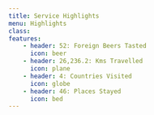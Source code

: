 ```yaml
---
title: Service Highlights
menu: Highlights
class:
features:
	- header: 52: Foreign Beers Tasted
	  icon: beer
	- header: 26,236.2: Kms Travelled
	  icon: plane
	- header: 4: Countries Visited
	  icon: globe
	- header: 46: Places Stayed
	  icon: bed
---
```

